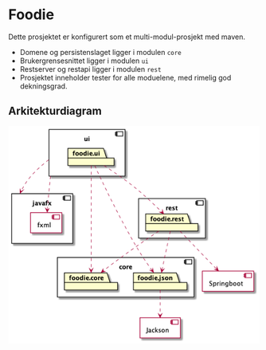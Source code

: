 # Foodie

Dette prosjektet er konfigurert som et multi-modul-prosjekt med maven. 
- Domene og persistenslaget ligger i modulen `core`
- Brukergrensesnittet ligger i modulen `ui`
- Restserver og restapi ligger i modulen `rest`
- Prosjektet inneholder tester for alle moduelene, med rimelig god dekningsgrad.

## Arkitekturdiagram

![Arkitektur](architecture.png)
